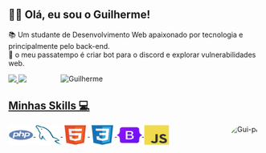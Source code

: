 ## 👋🏻 Olá, eu sou o Guilherme!

<div>
  <p>
    📚 Um studante de Desenvolvimento Web apaixonado por tecnologia e principalmente pelo back-end.<br>
    🤖 o meu passatempo é criar bot para o discord e explorar vulnerabilidades web.
  </p>
</div>

<div>
<img src="https://raw.githubusercontent.com/MicaelliMedeiros/micaellimedeiros/master/image/computer-illustration.png" min-width="400px" max-width="400px" width="400px" align="right" alt="Guilherme">
</div>

<div>
  <a href="https://github.com/Guilherme-TI">
  <img height="135em" src="https://github-readme-stats.vercel.app/api?username=Guilherme-TI&show_icons=true&theme=jolly&include_all_commits=true&count_private=true">
  <img height="160em" src="https://github-readme-stats.vercel.app/api/top-langs/?username=Guilherme-TI&layout=compact&langs_count=7&theme=jolly">
</div>
<div style="display: inline_block">
  <h2>Minhas Skills 💻</h2>
  <img align="center" alt="Gui-PHP" height="40" width="50" src="https://raw.githubusercontent.com/devicons/devicon/master/icons/php/php-plain.svg">
  <img align="center" alt="Gui-Sql" height="40" width="50" src="https://raw.githubusercontent.com/devicons/devicon/master/icons/mysql/mysql-plain.svg">
  <img align="center" alt="Gui-HTML" height="40" width="50" src="https://raw.githubusercontent.com/devicons/devicon/master/icons/html5/html5-original.svg">
  <img align="center" alt="Gui-CSS" height="40" width="50" src="https://raw.githubusercontent.com/devicons/devicon/master/icons/css3/css3-original.svg">
  <img align="center" alt="Gui-Bootstrap" height="40" width="50" src="https://raw.githubusercontent.com/devicons/devicon/master/icons/bootstrap/bootstrap-original.svg">
    <img align="center" alt="Gui-js" height="40" width="50" src="https://raw.githubusercontent.com/devicons/devicon/master/icons/javascript/javascript-original.svg">
  <img align="right" alt="Gui-pic" height="150" style="border-radius:50px;" src="https://th.bing.com/th/id/OIP.76D1cis7Pn9oDSA_p50TBgHaHa?pid=ImgDet&w=800&h=800&rs=1">
</div>
